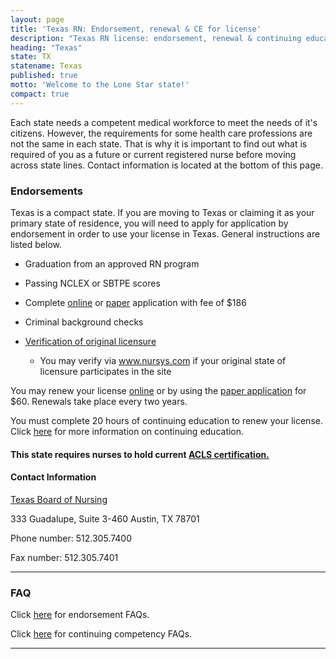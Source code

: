 ```yaml
---
layout: page
title: 'Texas RN: Endorsement, renewal & CE for license'
description: "Texas RN license: endorsement, renewal & continuing education info. Stay informed & meet nursing requirements in the state.\r"
heading: "Texas"
state: TX
statename: Texas
published: true
motto: 'Welcome to the Lone Star state!'
compact: true
---
```


Each state needs a competent medical workforce to meet the needs of it's citizens. However, the requirements for some health care professions are not the same in each state. That is why it is important to find out what is required of you as a future or current registered nurse before moving across state lines. Contact information is located at the bottom of this page.

### Endorsements

Texas is a compact state. If you are moving to Texas or claiming it as your primary state of residence, you will need to apply for application by endorsement in order to use your license in Texas. General instructions are listed below.

*   Graduation from an approved RN program
    
*   Passing NCLEX or SBTPE scores
    
*   Complete [online](https://www.bon.texas.gov/texasnurseportal/) or [paper](https://www.bon.texas.gov/licensure_endorsement.asp.html) application with fee of $186
    
*   Criminal background checks
    
*   [Verification of original licensure](https://www.bon.texas.gov/pdfs/RN-verif.pdf)
    
    *   You may verify via www.nursys.com if your original state of licensure participates in the site
        

You may renew your license [online](https://www.bon.texas.gov/texasnurseportal/) or by using the [paper application](https://www.bon.texas.gov/texasnurseportal/index.html) for $60. Renewals take place every two years.

You must complete 20 hours of continuing education to renew your license. Click [here](https://www.bon.texas.gov/education_continuing_education.asp) for more information on continuing education.

#### This state requires nurses to hold current [ACLS certification.](https://www.acls.net/texas-acls-pals-bls.htm)

#### Contact Information

[Texas Board of Nursing](https://www.bon.texas.gov/)

333 Guadalupe, Suite 3-460
Austin, TX 78701

Phone number: 512.305.7400

Fax number: 512.305.7401

* * *

### FAQ

Click [here](https://www.bon.texas.gov/faq_education_continuing_ed_and_competency.asp.html) for endorsement FAQs.

Click [here](https://www.bon.texas.gov/education_continuing_education.asp) for continuing competency FAQs.

* * *